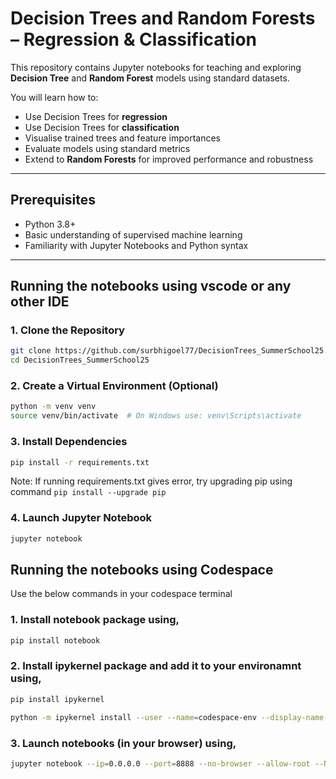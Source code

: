 # Decision Trees and Random Forests – Regression & Classification

This repository contains Jupyter notebooks for teaching and exploring **Decision Tree** and **Random Forest** models using standard datasets.

You will learn how to:
- Use Decision Trees for **regression** 
- Use Decision Trees for **classification** 
- Visualise trained trees and feature importances
- Evaluate models using standard metrics
- Extend to **Random Forests** for improved performance and robustness

---

## Prerequisites

- Python 3.8+
- Basic understanding of supervised machine learning
- Familiarity with Jupyter Notebooks and Python syntax

---

## Running the notebooks using vscode or any other IDE

### 1. Clone the Repository

```bash
git clone https://github.com/surbhigoel77/DecisionTrees_SummerSchool25.git
cd DecisionTrees_SummerSchool25
```

### 2. Create a Virtual Environment (Optional)

```bash
python -m venv venv
source venv/bin/activate  # On Windows use: venv\Scripts\activate
```

### 3. Install Dependencies

```bash
pip install -r requirements.txt
```
Note: If running requirements.txt gives error, try upgrading pip using command `pip install --upgrade pip`

### 4. Launch Jupyter Notebook

```bash
jupyter notebook
```


## Running the notebooks using Codespace
Use the below commands in your codespace terminal

### 1. Install notebook package using,
 ```bash
pip install notebook
```

### 2. Install ipykernel package and add it to your environamnt using,
 ```bash
pip install ipykernel
```
 ```bash
python -m ipykernel install --user --name=codespace-env --display-name "ICCS Codespace"
```

### 3. Launch notebooks (in your browser) using,
```bash 
jupyter notebook --ip=0.0.0.0 --port=8888 --no-browser --allow-root --NotebookApp.token='' --NotebookApp.password='' 
